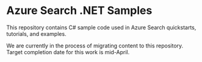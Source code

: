 # Azure Search .NET Samples

This repository contains C# sample code used in Azure Search quickstarts, tutorials, and examples.

We are currently in the process of migrating content to this repository. Target completion date for this work is mid-April.